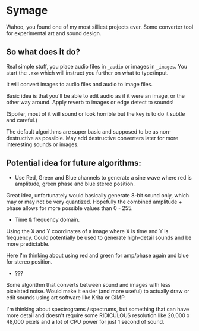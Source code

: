 # Symage

Wahoo, you found one of my most silliest projects ever.
Some converter tool for experimental art and sound design.

## So what does it do?

Real simple stuff, you place audio files in `_audio` or images in `_images`.
You start the `.exe` which will instruct you further on what to type/input.

It will convert images to audio files and audio to image files.

Basic idea is that you'll be able to edit audio as if it were an image, or the other way around.
Apply reverb to images or edge detect to sounds!

(Spoiler, most of it will sound or look horrible but the key is to do it subtle and careful.)

The default algorithms are super basic and supposed to be as non-destructive as possible.
May add destructive converters later for more interesting sounds or images.


## Potential idea for future algorithms:

- Use Red, Green and Blue channels to generate a sine wave where red is amplitude, green phase and blue stereo position.

Great idea, unfortunately would basically generate 8-bit sound only, which may or may not be very quantized.
Hopefully the combined amplitude + phase allows for more possible values than 0 - 255.


- Time & frequency domain.

Using the X and Y coordinates of a image where X is time and Y is frequency.
Could potentially be used to generate high-detail sounds and be more predictable.

Here I'm thinking about using red and green for amp/phase again and blue for stereo position.


- ???

Some algorithm that converts between sound and images with less pixelated noise.
Would make it easier (and more useful) to actually draw or edit sounds using art software like Krita or GIMP.

I'm thinking about spectrograms / spectrums, but something that can have more detail
and doesn't require some RIDICULOUS resolution like 20,000 x 48,000 pixels and a lot of CPU power for just 1 second of sound.